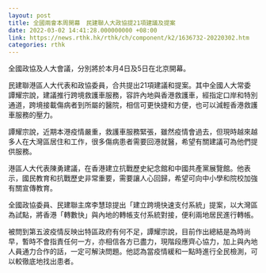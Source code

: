 ```yaml
---
layout: post
title: 全國兩會本周開幕　民建聯人大政協提21項建議及提案
date: 2022-03-02 14:41:28.000000000 +08:00
link: https://news.rthk.hk/rthk/ch/component/k2/1636732-20220302.htm
categories: rthk
---
```


全國政協及人大會議，分別將於本月4日及5日在北京開幕。

民建聯港區人大代表和政協委員，合共提出21項建議和提案。其中全國人大常委譚耀宗說，建議推行跨境救護車服務，容許內地與香港救護車，經指定口岸和特別通道，跨境接載傷病者到所屬的醫院，相信可更快捷和方便，也可以減輕香港救護車服務的壓力。

譚耀宗說，近期本港疫情嚴重，救護車服務緊張，雖然疫情會過去，但現時越來越多人在大灣區居住和工作，很多傷病患者需要回港就醫，希望有關建議可為他們提供服務。

港區人大代表陳勇建議，在香港建立抗戰歷史紀念館和中國共產黨展覽館。他表示，國民教育和抗戰歷史非常重要，需要讓人心回歸，希望可向中小學和院校加強有關宣傳教育。

全國政協委員、民建聯主席李慧琼提出「建立跨境快速支付系統」提案，以大灣區為試點，將香港「轉數快」與內地的轉帳支付系統對接，便利兩地居民進行轉帳。

被問到第五波疫情反映出特區政府有何不足，譚耀宗說，目前作出總結是為時尚早，暫時不會指責任何一方，亦相信各方已盡力，現階段應齊心協力，加上與內地人員通力合作的話，一定可解決問題。他認為當疫情緩和一點時進行全民檢測，可以較徹底地找出患者。
